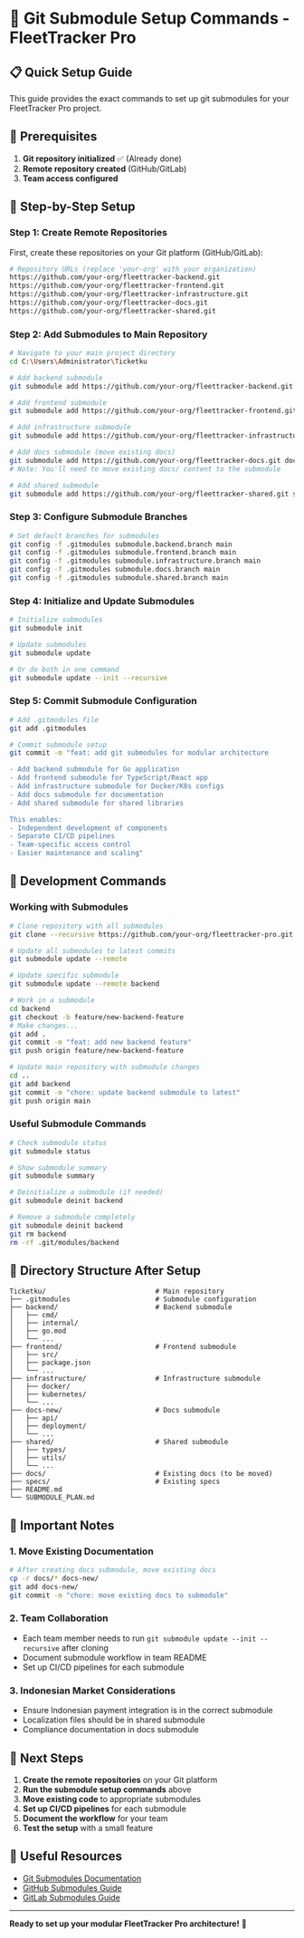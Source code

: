 # 🚀 Git Submodule Setup Commands - FleetTracker Pro

## 📋 Quick Setup Guide

This guide provides the exact commands to set up git submodules for your FleetTracker Pro project.

## 🎯 Prerequisites

1. **Git repository initialized** ✅ (Already done)
2. **Remote repository created** (GitHub/GitLab)
3. **Team access configured**

## 🚀 Step-by-Step Setup

### Step 1: Create Remote Repositories

First, create these repositories on your Git platform (GitHub/GitLab):

```bash
# Repository URLs (replace 'your-org' with your organization)
https://github.com/your-org/fleettracker-backend.git
https://github.com/your-org/fleettracker-frontend.git
https://github.com/your-org/fleettracker-infrastructure.git
https://github.com/your-org/fleettracker-docs.git
https://github.com/your-org/fleettracker-shared.git
```

### Step 2: Add Submodules to Main Repository

```bash
# Navigate to your main project directory
cd C:\Users\Administrator\Ticketku

# Add backend submodule
git submodule add https://github.com/your-org/fleettracker-backend.git backend

# Add frontend submodule
git submodule add https://github.com/your-org/fleettracker-frontend.git frontend

# Add infrastructure submodule
git submodule add https://github.com/your-org/fleettracker-infrastructure.git infrastructure

# Add docs submodule (move existing docs)
git submodule add https://github.com/your-org/fleettracker-docs.git docs-new
# Note: You'll need to move existing docs/ content to the submodule

# Add shared submodule
git submodule add https://github.com/your-org/fleettracker-shared.git shared
```

### Step 3: Configure Submodule Branches

```bash
# Set default branches for submodules
git config -f .gitmodules submodule.backend.branch main
git config -f .gitmodules submodule.frontend.branch main
git config -f .gitmodules submodule.infrastructure.branch main
git config -f .gitmodules submodule.docs.branch main
git config -f .gitmodules submodule.shared.branch main
```

### Step 4: Initialize and Update Submodules

```bash
# Initialize submodules
git submodule init

# Update submodules
git submodule update

# Or do both in one command
git submodule update --init --recursive
```

### Step 5: Commit Submodule Configuration

```bash
# Add .gitmodules file
git add .gitmodules

# Commit submodule setup
git commit -m "feat: add git submodules for modular architecture

- Add backend submodule for Go application
- Add frontend submodule for TypeScript/React app
- Add infrastructure submodule for Docker/K8s configs
- Add docs submodule for documentation
- Add shared submodule for shared libraries

This enables:
- Independent development of components
- Separate CI/CD pipelines
- Team-specific access control
- Easier maintenance and scaling"
```

## 🔧 Development Commands

### Working with Submodules

```bash
# Clone repository with all submodules
git clone --recursive https://github.com/your-org/fleettracker-pro.git

# Update all submodules to latest commits
git submodule update --remote

# Update specific submodule
git submodule update --remote backend

# Work in a submodule
cd backend
git checkout -b feature/new-backend-feature
# Make changes...
git add .
git commit -m "feat: add new backend feature"
git push origin feature/new-backend-feature

# Update main repository with submodule changes
cd ..
git add backend
git commit -m "chore: update backend submodule to latest"
git push origin main
```

### Useful Submodule Commands

```bash
# Check submodule status
git submodule status

# Show submodule summary
git submodule summary

# Deinitialize a submodule (if needed)
git submodule deinit backend

# Remove a submodule completely
git submodule deinit backend
git rm backend
rm -rf .git/modules/backend
```

## 📁 Directory Structure After Setup

```
Ticketku/                           # Main repository
├── .gitmodules                     # Submodule configuration
├── backend/                        # Backend submodule
│   ├── cmd/
│   ├── internal/
│   ├── go.mod
│   └── ...
├── frontend/                       # Frontend submodule
│   ├── src/
│   ├── package.json
│   └── ...
├── infrastructure/                 # Infrastructure submodule
│   ├── docker/
│   ├── kubernetes/
│   └── ...
├── docs-new/                       # Docs submodule
│   ├── api/
│   ├── deployment/
│   └── ...
├── shared/                         # Shared submodule
│   ├── types/
│   ├── utils/
│   └── ...
├── docs/                           # Existing docs (to be moved)
├── specs/                          # Existing specs
├── README.md
└── SUBMODULE_PLAN.md
```

## 🚨 Important Notes

### 1. **Move Existing Documentation**
```bash
# After creating docs submodule, move existing docs
cp -r docs/* docs-new/
git add docs-new/
git commit -m "chore: move existing docs to submodule"
```

### 2. **Team Collaboration**
- Each team member needs to run `git submodule update --init --recursive` after cloning
- Document submodule workflow in team README
- Set up CI/CD pipelines for each submodule

### 3. **Indonesian Market Considerations**
- Ensure Indonesian payment integration is in the correct submodule
- Localization files should be in shared submodule
- Compliance documentation in docs submodule

## 🎯 Next Steps

1. **Create the remote repositories** on your Git platform
2. **Run the submodule setup commands** above
3. **Move existing code** to appropriate submodules
4. **Set up CI/CD pipelines** for each submodule
5. **Document the workflow** for your team
6. **Test the setup** with a small feature

## 🔗 Useful Resources

- [Git Submodules Documentation](https://git-scm.com/book/en/v2/Git-Tools-Submodules)
- [GitHub Submodules Guide](https://github.blog/2016-02-01-working-with-submodules/)
- [GitLab Submodules Guide](https://docs.gitlab.com/ee/user/project/submodules/)

---

**Ready to set up your modular FleetTracker Pro architecture!** 🚀
